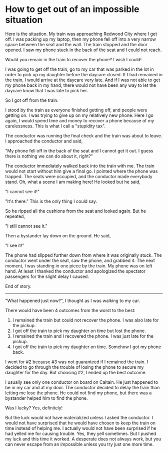 # How to get out of an impossible situation

Here is the situation.  My train was approaching Redwood City where I get off.
I was packing up my laptop, then my phone fell off into a very narrow space
between the seat and the wall. The train stopped and the door opened. I saw
my phone stuck in the back of the seat and I could not reach.

Would you remain in the train to recover the phone? I wish I could!

I was going to get off the train, go to my car that was parked in the lot in
order to pick up my daughter before the daycare closed. If I had remained in
the train, I would arrive at the daycare very late. And if I was not able to
get my phone back in my hand, there would not have been any way to let the
daycare know that I was late to pick her.

So I got off from the train.

I stood by the train as everyone finished getting off, and people were getting
on. I was trying to give up on my relatively new phone. Here I go again, I
would spend time and money to recover a phone because of my carelessness. This
is what I call a "stupidity tax".

The conductor was running the final check and the train was about to leave.
I approached the conductor and said,

"My phone fell off in the back of the seat and I cannot get it out. I guess
there is nothing we can do about it, right?"

The conductor immediately walked back into the train with me. The train would
not start without him give a final go. I pointed where the phone was trapped.
The seats were occupied, and the conductor made everybody stand. Oh, what a
scene I am making here! He looked but he said,

"I cannot see it!"

"It's there." This is the only thing I could say.

So he ripped all the cushions from the seat and looked again. But he repeated,

"I still cannot see it."

Then a bystander lay down on the ground. He said,

"I see it!"

The phone had slipped further down from where it was originally stuck. The
conductor went under the seat, saw the phone, and grabbed it. The next moment,
I was standing in one piece by the train. My phone was on left hand. At least
I thanked the conductor and apologized the spectator passengers for the slight
delay I caused.

End of story.

----

"What happened just now?", I thought as I was walking to my car.

There would have been 4 outcomes from the worst to the best:

1. I remained the train but could not recover the phone. I was also late for
   the pickup.
2. I got off the train to pick my daughter on time but lost the phone.
3. I remained the train and I recovered the phone. I was just late for
   the pickup.
4. I got off the train to pick my daughter on time. Somehow I got my phone back.

I went for #2 because #3 was not guaranteed if I remained the train. I decided
to go through the trouble of losing the phone to secure my daughter for the
day. But choosing #2, I ended up the best outcome.

I usually see only one conductor on board on Caltain. He just happened to be
in my car and at my door. The conductor decided to delay the train than letting
me lose the phone.  He could not find my phone, but there was a bystander
helped him to find the phone.

Was I lucky? Yes, definitely!

But the luck would not have materialized unless I asked the conductor. I would
not have surprised that he would have chosen to keep the train on time instead
of helping me. I actually would not have been surprised if he had yelled me
for causing trouble. Yes, they yell sometimes. But I pushed my luck and this
time it worked. A desperate does not always work, but you can never escape from
an impossible unless you try just one more time.
